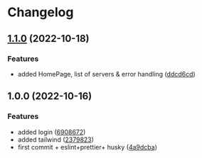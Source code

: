 # Changelog

## [1.1.0](https://github.com/manucho007/nordsec-servers/compare/v1.0.0...v1.1.0) (2022-10-18)


### Features

* added HomePage, list of servers & error handling ([ddcd6cd](https://github.com/manucho007/nordsec-servers/commit/ddcd6cd777086bd64f39a5acc284a94f8c13e4b9))

## 1.0.0 (2022-10-16)

### Features

-   added login ([6908672](https://github.com/manucho007/nordsec-servers/commit/690867201f0ad4b819fa95c822e8469acdead7f4))
-   added tailwind ([2379823](https://github.com/manucho007/nordsec-servers/commit/23798238c6b95440b5494b09fdefbe5fa9efadc3))
-   first commit + eslint+prettier+ husky ([4a9dcba](https://github.com/manucho007/nordsec-servers/commit/4a9dcba5fe76596c5dd0f5f77ff21f96730b018a))
